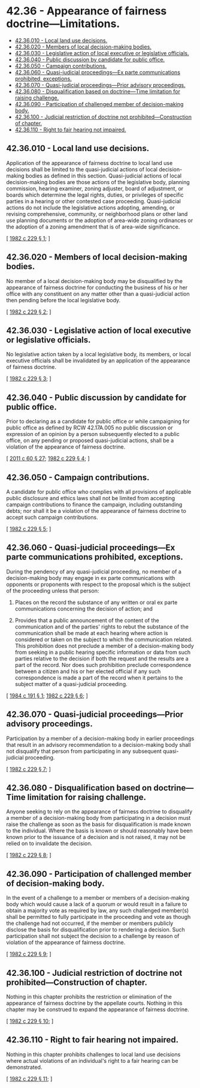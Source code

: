 # 42.36 - Appearance of fairness doctrine—Limitations.
* [42.36.010 - Local land use decisions.](#4236010---local-land-use-decisions)
* [42.36.020 - Members of local decision-making bodies.](#4236020---members-of-local-decision-making-bodies)
* [42.36.030 - Legislative action of local executive or legislative officials.](#4236030---legislative-action-of-local-executive-or-legislative-officials)
* [42.36.040 - Public discussion by candidate for public office.](#4236040---public-discussion-by-candidate-for-public-office)
* [42.36.050 - Campaign contributions.](#4236050---campaign-contributions)
* [42.36.060 - Quasi-judicial proceedings—Ex parte communications prohibited, exceptions.](#4236060---quasi-judicial-proceedingsex-parte-communications-prohibited-exceptions)
* [42.36.070 - Quasi-judicial proceedings—Prior advisory proceedings.](#4236070---quasi-judicial-proceedingsprior-advisory-proceedings)
* [42.36.080 - Disqualification based on doctrine—Time limitation for raising challenge.](#4236080---disqualification-based-on-doctrinetime-limitation-for-raising-challenge)
* [42.36.090 - Participation of challenged member of decision-making body.](#4236090---participation-of-challenged-member-of-decision-making-body)
* [42.36.100 - Judicial restriction of doctrine not prohibited—Construction of chapter.](#4236100---judicial-restriction-of-doctrine-not-prohibitedconstruction-of-chapter)
* [42.36.110 - Right to fair hearing not impaired.](#4236110---right-to-fair-hearing-not-impaired)
## 42.36.010 - Local land use decisions.
Application of the appearance of fairness doctrine to local land use decisions shall be limited to the quasi-judicial actions of local decision-making bodies as defined in this section. Quasi-judicial actions of local decision-making bodies are those actions of the legislative body, planning commission, hearing examiner, zoning adjuster, board of adjustment, or boards which determine the legal rights, duties, or privileges of specific parties in a hearing or other contested case proceeding. Quasi-judicial actions do not include the legislative actions adopting, amending, or revising comprehensive, community, or neighborhood plans or other land use planning documents or the adoption of area-wide zoning ordinances or the adoption of a zoning amendment that is of area-wide significance.

\[ [1982 c 229 § 1](https://leg.wa.gov/CodeReviser/documents/sessionlaw/1982c229.pdf?cite=1982%20c%20229%20§%201); \]

## 42.36.020 - Members of local decision-making bodies.
No member of a local decision-making body may be disqualified by the appearance of fairness doctrine for conducting the business of his or her office with any constituent on any matter other than a quasi-judicial action then pending before the local legislative body.

\[ [1982 c 229 § 2](https://leg.wa.gov/CodeReviser/documents/sessionlaw/1982c229.pdf?cite=1982%20c%20229%20§%202); \]

## 42.36.030 - Legislative action of local executive or legislative officials.
No legislative action taken by a local legislative body, its members, or local executive officials shall be invalidated by an application of the appearance of fairness doctrine.

\[ [1982 c 229 § 3](https://leg.wa.gov/CodeReviser/documents/sessionlaw/1982c229.pdf?cite=1982%20c%20229%20§%203); \]

## 42.36.040 - Public discussion by candidate for public office.
Prior to declaring as a candidate for public office or while campaigning for public office as defined by RCW 42.17A.005 no public discussion or expression of an opinion by a person subsequently elected to a public office, on any pending or proposed quasi-judicial actions, shall be a violation of the appearance of fairness doctrine.

\[ [2011 c 60 § 27](https://lawfilesext.leg.wa.gov/biennium/2011-12/Pdf/Bills/Session%20Laws/House/1048-S.SL.pdf?cite=2011%20c%2060%20§%2027); [1982 c 229 § 4](https://leg.wa.gov/CodeReviser/documents/sessionlaw/1982c229.pdf?cite=1982%20c%20229%20§%204); \]

## 42.36.050 - Campaign contributions.
A candidate for public office who complies with all provisions of applicable public disclosure and ethics laws shall not be limited from accepting campaign contributions to finance the campaign, including outstanding debts; nor shall it be a violation of the appearance of fairness doctrine to accept such campaign contributions.

\[ [1982 c 229 § 5](https://leg.wa.gov/CodeReviser/documents/sessionlaw/1982c229.pdf?cite=1982%20c%20229%20§%205); \]

## 42.36.060 - Quasi-judicial proceedings—Ex parte communications prohibited, exceptions.
During the pendency of any quasi-judicial proceeding, no member of a decision-making body may engage in ex parte communications with opponents or proponents with respect to the proposal which is the subject of the proceeding unless that person:

1. Places on the record the substance of any written or oral ex parte communications concerning the decision of action; and

2. Provides that a public announcement of the content of the communication and of the parties' rights to rebut the substance of the communication shall be made at each hearing where action is considered or taken on the subject to which the communication related. This prohibition does not preclude a member of a decision-making body from seeking in a public hearing specific information or data from such parties relative to the decision if both the request and the results are a part of the record. Nor does such prohibition preclude correspondence between a citizen and his or her elected official if any such correspondence is made a part of the record when it pertains to the subject matter of a quasi-judicial proceeding.

\[ [1984 c 191 § 1](https://leg.wa.gov/CodeReviser/documents/sessionlaw/1984c191.pdf?cite=1984%20c%20191%20§%201); [1982 c 229 § 6](https://leg.wa.gov/CodeReviser/documents/sessionlaw/1982c229.pdf?cite=1982%20c%20229%20§%206); \]

## 42.36.070 - Quasi-judicial proceedings—Prior advisory proceedings.
Participation by a member of a decision-making body in earlier proceedings that result in an advisory recommendation to a decision-making body shall not disqualify that person from participating in any subsequent quasi-judicial proceeding.

\[ [1982 c 229 § 7](https://leg.wa.gov/CodeReviser/documents/sessionlaw/1982c229.pdf?cite=1982%20c%20229%20§%207); \]

## 42.36.080 - Disqualification based on doctrine—Time limitation for raising challenge.
Anyone seeking to rely on the appearance of fairness doctrine to disqualify a member of a decision-making body from participating in a decision must raise the challenge as soon as the basis for disqualification is made known to the individual. Where the basis is known or should reasonably have been known prior to the issuance of a decision and is not raised, it may not be relied on to invalidate the decision.

\[ [1982 c 229 § 8](https://leg.wa.gov/CodeReviser/documents/sessionlaw/1982c229.pdf?cite=1982%20c%20229%20§%208); \]

## 42.36.090 - Participation of challenged member of decision-making body.
In the event of a challenge to a member or members of a decision-making body which would cause a lack of a quorum or would result in a failure to obtain a majority vote as required by law, any such challenged member(s) shall be permitted to fully participate in the proceeding and vote as though the challenge had not occurred, if the member or members publicly disclose the basis for disqualification prior to rendering a decision. Such participation shall not subject the decision to a challenge by reason of violation of the appearance of fairness doctrine.

\[ [1982 c 229 § 9](https://leg.wa.gov/CodeReviser/documents/sessionlaw/1982c229.pdf?cite=1982%20c%20229%20§%209); \]

## 42.36.100 - Judicial restriction of doctrine not prohibited—Construction of chapter.
Nothing in this chapter prohibits the restriction or elimination of the appearance of fairness doctrine by the appellate courts. Nothing in this chapter may be construed to expand the appearance of fairness doctrine.

\[ [1982 c 229 § 10](https://leg.wa.gov/CodeReviser/documents/sessionlaw/1982c229.pdf?cite=1982%20c%20229%20§%2010); \]

## 42.36.110 - Right to fair hearing not impaired.
Nothing in this chapter prohibits challenges to local land use decisions where actual violations of an individual's right to a fair hearing can be demonstrated.

\[ [1982 c 229 § 11](https://leg.wa.gov/CodeReviser/documents/sessionlaw/1982c229.pdf?cite=1982%20c%20229%20§%2011); \]

